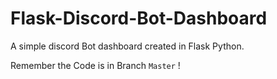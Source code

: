 # Flask-Discord-Bot-Dashboard
A simple discord Bot dashboard created in Flask Python.

Remember the Code is in Branch `Master` !
